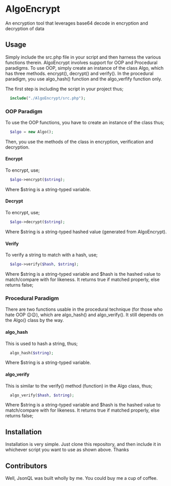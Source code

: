 # AlgoEncrypt
An encryption tool that leverages base64 decode in encryption and decryption of data

## Usage
Simply include the src.php file in your script and then harness the various functions therein. AlgoEncrypt involves support for OOP and Procedural paradigms. To use OOP, simply create an instance of the class Algo, which has three methods. encrypt(), decrypt() and verify(). In the procedural paradigm, you use algo_hash() function and the algo_verfify function only.

The first step is including the script in your project thus;
```php
  include("./AlgoEncrypt/src.php");
```

### OOP Paradigm
  To use the OOP functions, you have to create an instance of the class thus;
```php
  $algo = new Algo();
```
Then, you use the methods of the class in encryption, verification and decryption.

#### Encrypt
  To encrypt, use;
```php
  $algo->encrypt($string);
```
Where $string is a string-typed variable.

#### Decrypt
  To encrypt, use;
```php
  $algo->decrypt($string);
```
Where $string is a string-typed hashed value (generated from AlgoEncrypt).

#### Verify
  To verify a string to match with a hash, use;
```php
  $algo->verify($hash, $string);
```
Where $string is a string-typed variable and $hash is the hashed value to match/compare with for likeness. It returns true if matched properly, else returns false;


### Procedural Paradigm
There are two functions usable in the procedural technique (for those who hate OOP 😉😉), which are algo_hash() and algo_verify(). It still depends on the Algo() class by the way.

#### algo_hash
  This is used to hash a string, thus;
```php
  algo_hash($string);
```
Where $string is a string-typed variable.

#### algo_verify
  This is similar to the verify() method (function) in the Algo class, thus;
```php
  algo_verify($hash, $string);
```
Where $string is a string-typed variable and $hash is the hashed value to match/compare with for likeness. It returns true if matched properly, else returns false;

## Installation
Installation is very simple. Just clone this repository, and then include it in whichever script you want to use as shown above. Thanks

## Contributors
Well, JsonQL was built wholly by me. You could buy me a cup of coffee.
